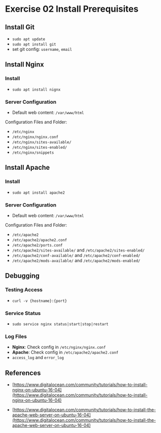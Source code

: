 # Exercise 02 Install Prerequisites

## Install Git

- `sudo apt update`
- `sudo apt install git`
- set git config: `username`, `email`

## Install Nginx

### Install

- `sudo apt install nignx`

### Server Configuration
- Default web content: `/var/www/html`

Configuration Files and Folder:

- `/etc/nginx`
- `/etc/nginx/nginx.conf`
- `/etc/nginx/sites-available/`
- `/etc/nginx/sites-enabled/`
- `/etc/nginx/snippets`

## Install Apache

### Install
- `sudo apt install apache2`

### Server Configuration
- Default web content: `/var/www/html`

Configuration Files and Folder:

- `/etc/apache2`
- `/etc/apache2/apache2.conf`
- `/etc/apache2/ports.conf`
- `/etc/apache2/sites-available/` and `/etc/apache2/sites-enabled/`
- `/etc/apache2/conf-available/` and `/etc/apache2/conf-enabled/`
- `/etc/apache2/mods-available/` and `/etc/apache2/mods-enabled/`

## Debugging

### Testing Access

- `curl -v {hostname}:{port}`

### Service Status
- `sudo service nginx status|start|stop|restart`

### Log Files
- **Nginx**: Check config in `/etc/nginx/nginx.conf`
- **Apache**: Check config in `/etc/apache2/apache2.conf`
- `access_log` and `error_log`

## References
- [https://www.digitalocean.com/community/tutorials/how-to-install-nginx-on-ubuntu-16-04](https://www.digitalocean.com/community/tutorials/how-to-install-nginx-on-ubuntu-16-04)

- [https://www.digitalocean.com/community/tutorials/how-to-install-the-apache-web-server-on-ubuntu-16-04](https://www.digitalocean.com/community/tutorials/how-to-install-the-apache-web-server-on-ubuntu-16-04)
